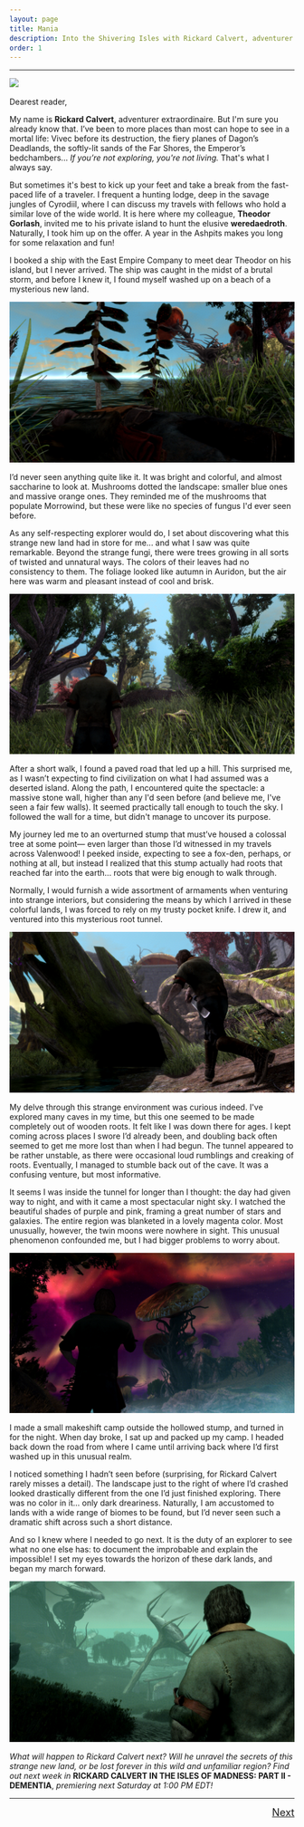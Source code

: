 ```yaml
---
layout: page
title: Mania
description: Into the Shivering Isles with Rickard Calvert, adventurer extraordinaire!
order: 1
---
```


<hr>

![](https://staticdelivery.nexusmods.com/images/1704/61720101-1665548201.png)

Dearest reader,

My name is **Rickard Calvert**, adventurer extraordinaire. But I'm sure you already know that. I’ve been to more places than most can hope to see in a mortal life: Vivec before its destruction, the fiery planes of Dagon’s Deadlands, the softly-lit sands of the Far Shores, the Emperor’s bedchambers... *If you’re not exploring, you're not living.* That's what I always say.
<!--more-->
But sometimes it's best to kick up your feet and take a break from the fast-paced life of a traveler. I frequent a hunting lodge, deep in the savage jungles of Cyrodiil, where I can discuss my travels with fellows who hold a similar love of the wide world. It is here where my colleague, **Theodor Gorlash**, invited me to his private island to hunt the elusive **weredaedroth**. Naturally, I took him up on the offer. A year in the Ashpits makes you long for some relaxation and fun!

I booked a ship with the East Empire Company to meet dear Theodor on his island, but I never arrived. The ship was caught in the midst of a brutal storm, and before I knew it, I found myself washed up on a beach of a mysterious new land.  

![](https://raw.githubusercontent.com/TateTaylorOH/TateTaylorOH/main/assets/images/ECSS/Mania01.png)

I’d never seen anything quite like it. It was bright and colorful, and almost saccharine to look at. Mushrooms dotted the landscape: smaller blue ones and massive orange ones. They reminded me of the mushrooms that populate Morrowind, but these were like no species of fungus I'd ever seen before.

As any self-respecting explorer would do, I set about discovering what this strange new land had in store for me... and what I saw was quite remarkable. Beyond the strange fungi, there were trees growing in all sorts of twisted and unnatural ways. The colors of their leaves had no consistency to them. The foliage looked like autumn in Auridon, but the air here was warm and pleasant instead of cool and brisk.  

![](https://raw.githubusercontent.com/TateTaylorOH/TateTaylorOH/main/assets/images/ECSS/Mania02.png)

After a short walk, I found a paved road that led up a hill. This surprised me, as I wasn’t expecting to find civilization on what I had assumed was a deserted island. Along the path, I encountered quite the spectacle: a massive stone wall, higher than any I'd seen before (and believe me, I've seen a fair few walls). It seemed practically tall enough to touch the sky. I followed the wall for a time, but didn't manage to uncover its purpose.

My journey led me to an overturned stump that must’ve housed a colossal tree at some point— even larger than those I’d witnessed in my travels across Valenwood! I peeked inside, expecting to see a fox-den, perhaps, or nothing at all, but instead I realized that this stump actually had roots that reached far into the earth... roots that were big enough to walk through.

Normally, I would furnish a wide assortment of armaments when venturing into strange interiors, but considering the means by which I arrived in these colorful lands, I was forced to rely on my trusty pocket knife. I drew it, and ventured into this mysterious root tunnel.  

![](https://raw.githubusercontent.com/TateTaylorOH/TateTaylorOH/main/assets/images/ECSS/Mania03.png)

My delve through this strange environment was curious indeed. I've explored many caves in my time, but this one seemed to be made completely out of wooden roots. It felt like I was down there for ages. I kept coming across places I swore I’d already been, and doubling back often seemed to get me more lost than when I had begun. The tunnel appeared to be rather unstable, as there were occasional loud rumblings and creaking of roots. Eventually, I managed to stumble back out of the cave. It was a confusing venture, but most informative.

It seems I was inside the tunnel for longer than I thought: the day had given way to night, and with it came a most spectacular night sky. I watched the beautiful shades of purple and pink, framing a great number of stars and galaxies. The entire region was blanketed in a lovely magenta color. Most unusually, however, the twin moons were nowhere in sight. This unusual phenomenon confounded me, but I had bigger problems to worry about.  

![](https://raw.githubusercontent.com/TateTaylorOH/TateTaylorOH/main/assets/images/ECSS/Mania04.png)

I made a small makeshift camp outside the hollowed stump, and turned in for the night. When day broke, I sat up and packed up my camp. I headed back down the road from where I came until arriving back where I’d first washed up in this unusual realm.

I noticed something I hadn’t seen before (surprising, for Rickard Calvert rarely misses a detail). The landscape just to the right of where I’d crashed looked drastically different from the one I’d just finished exploring. There was no color in it... only dark dreariness. Naturally, I am accustomed to lands with a wide range of biomes to be found, but I’d never seen such a dramatic shift across such a short distance.

And so I knew where I needed to go next. It is the duty of an explorer to see what no one else has: to document the improbable and explain the impossible! I set my eyes towards the horizon of these dark lands, and began my march forward.  

![](https://raw.githubusercontent.com/TateTaylorOH/TateTaylorOH/main/assets/images/ECSS/Mania05.png)

*What will happen to Rickard Calvert next? Will he unravel the secrets of this strange new land, or be lost forever in this wild and unfamiliar region? Find out next week in* **RICKARD CALVERT IN THE ISLES OF MADNESS: PART II - DEMENTIA**, *premiering next Saturday at 1:00 PM EDT!*

---

<font size="4"><p style="text-align:left;">
    <!-- <a href="https://tatetayloroh.github.io/TateTaylorOH/RickardCalvert/ECSS/MANIA.html">Previous</a> -->
    <span style="float:right;">
        <a href="https://tatetayloroh.github.io/TateTaylorOH/rickardcalvert/ecss/2022/10/15/dementia.html">Next</a>
    </span>
</p></font>

